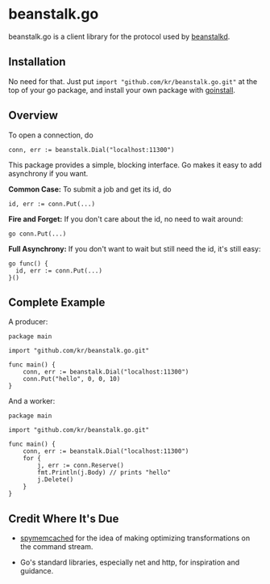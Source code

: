 # beanstalk.go

beanstalk.go is a client library for the protocol used by [beanstalkd][].

## Installation

No need for that. Just put `import "github.com/kr/beanstalk.go.git"` at the
top of your go package, and install your own package with [goinstall][].

## Overview

To open a connection, do

    conn, err := beanstalk.Dial("localhost:11300")

This package provides a simple, blocking interface. Go makes it easy to add
asynchrony if you want.

**Common Case:** To submit a job and get its id, do

    id, err := conn.Put(...)

**Fire and Forget:** If you don't care about the id, no need to wait around:

    go conn.Put(...)

**Full Asynchrony:** If you don't want to wait but still need the id, it's
still easy:

    go func() {
      id, err := conn.Put(...)
    }()

## Complete Example

A producer:

    package main

    import "github.com/kr/beanstalk.go.git"

    func main() {
        conn, err := beanstalk.Dial("localhost:11300")
        conn.Put("hello", 0, 0, 10)
    }

And a worker:

    package main

    import "github.com/kr/beanstalk.go.git"

    func main() {
        conn, err := beanstalk.Dial("localhost:11300")
        for {
            j, err := conn.Reserve()
            fmt.Println(j.Body) // prints "hello"
            j.Delete()
        }
    }

## Credit Where It's Due

 * [spymemcached][] for the idea of making optimizing transformations on the
   command stream.

 * Go's standard libraries, especially net and http, for inspiration and
   guidance.

[beanstalkd]: http://kr.github.com/beanstalkd/
[spymemcached]: http://code.google.com/p/spymemcached/
[goinstall]: http://golang.org/cmd/goinstall/
